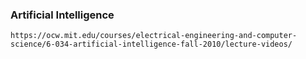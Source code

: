 ### Artificial Intelligence
    https://ocw.mit.edu/courses/electrical-engineering-and-computer-science/6-034-artificial-intelligence-fall-2010/lecture-videos/
